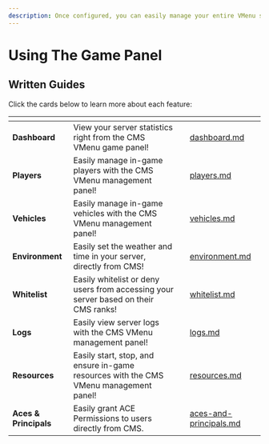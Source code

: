 ```yaml
---
description: Once configured, you can easily manage your entire VMenu server!
---
```


# Using The Game Panel

## Written Guides

Click the cards below to learn more about each feature:

<table data-view="cards"><thead><tr><th></th><th></th><th></th><th data-hidden data-card-target data-type="content-ref"></th></tr></thead><tbody><tr><td><strong>Dashboard</strong></td><td>View your server statistics right from the CMS VMenu game panel!</td><td></td><td><a href="dashboard.md">dashboard.md</a></td></tr><tr><td><strong>Players</strong></td><td>Easily manage in-game players with the CMS VMenu management panel!</td><td></td><td><a href="players.md">players.md</a></td></tr><tr><td><strong>Vehicles</strong></td><td>Easily manage in-game vehicles with the CMS VMenu management panel!</td><td></td><td><a href="vehicles.md">vehicles.md</a></td></tr><tr><td><strong>Environment</strong></td><td>Easily set the weather and time in your server, directly from CMS!</td><td></td><td><a href="environment.md">environment.md</a></td></tr><tr><td><strong>Whitelist</strong></td><td>Easily whitelist or deny users from accessing your server based on their CMS ranks!</td><td></td><td><a href="whitelist.md">whitelist.md</a></td></tr><tr><td><strong>Logs</strong></td><td>Easily view server logs with the CMS VMenu management panel!</td><td></td><td><a href="logs.md">logs.md</a></td></tr><tr><td><strong>Resources</strong></td><td>Easily start, stop, and ensure in-game resources with the CMS VMenu management panel!</td><td></td><td><a href="resources.md">resources.md</a></td></tr><tr><td><strong>Aces &#x26; Principals</strong></td><td>Easily grant ACE Permissions to users directly from CMS.</td><td></td><td><a href="aces-and-principals.md">aces-and-principals.md</a></td></tr></tbody></table>
